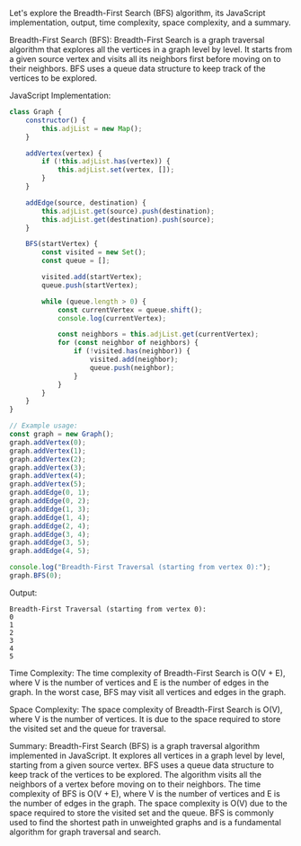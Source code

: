 Let's explore the Breadth-First Search (BFS) algorithm, its JavaScript implementation, output, time complexity, space complexity, and a summary.

Breadth-First Search (BFS):
Breadth-First Search is a graph traversal algorithm that explores all the vertices in a graph level by level. It starts from a given source vertex and visits all its neighbors first before moving on to their neighbors. BFS uses a queue data structure to keep track of the vertices to be explored.

JavaScript Implementation:

```javascript
class Graph {
    constructor() {
        this.adjList = new Map();
    }

    addVertex(vertex) {
        if (!this.adjList.has(vertex)) {
            this.adjList.set(vertex, []);
        }
    }

    addEdge(source, destination) {
        this.adjList.get(source).push(destination);
        this.adjList.get(destination).push(source);
    }

    BFS(startVertex) {
        const visited = new Set();
        const queue = [];

        visited.add(startVertex);
        queue.push(startVertex);

        while (queue.length > 0) {
            const currentVertex = queue.shift();
            console.log(currentVertex);

            const neighbors = this.adjList.get(currentVertex);
            for (const neighbor of neighbors) {
                if (!visited.has(neighbor)) {
                    visited.add(neighbor);
                    queue.push(neighbor);
                }
            }
        }
    }
}

// Example usage:
const graph = new Graph();
graph.addVertex(0);
graph.addVertex(1);
graph.addVertex(2);
graph.addVertex(3);
graph.addVertex(4);
graph.addVertex(5);
graph.addEdge(0, 1);
graph.addEdge(0, 2);
graph.addEdge(1, 3);
graph.addEdge(1, 4);
graph.addEdge(2, 4);
graph.addEdge(3, 4);
graph.addEdge(3, 5);
graph.addEdge(4, 5);

console.log("Breadth-First Traversal (starting from vertex 0):");
graph.BFS(0);
```

Output:
```
Breadth-First Traversal (starting from vertex 0):
0
1
2
3
4
5
```

Time Complexity:
The time complexity of Breadth-First Search is O(V + E), where V is the number of vertices and E is the number of edges in the graph. In the worst case, BFS may visit all vertices and edges in the graph.

Space Complexity:
The space complexity of Breadth-First Search is O(V), where V is the number of vertices. It is due to the space required to store the visited set and the queue for traversal.

Summary:
Breadth-First Search (BFS) is a graph traversal algorithm implemented in JavaScript. It explores all vertices in a graph level by level, starting from a given source vertex. BFS uses a queue data structure to keep track of the vertices to be explored. The algorithm visits all the neighbors of a vertex before moving on to their neighbors. The time complexity of BFS is O(V + E), where V is the number of vertices and E is the number of edges in the graph. The space complexity is O(V) due to the space required to store the visited set and the queue. BFS is commonly used to find the shortest path in unweighted graphs and is a fundamental algorithm for graph traversal and search.
